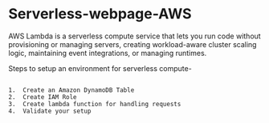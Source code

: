 # Serverless-webpage-AWS

AWS Lambda is a serverless compute service that lets you run code without provisioning or managing servers, creating workload-aware cluster scaling logic, maintaining event integrations, or managing runtimes.

Steps to setup an environment for serverless compute-

```

1.	Create an Amazon DynamoDB Table
2.	Create IAM Role
3.	Create lambda function for handling requests
4.	Validate your setup

```
